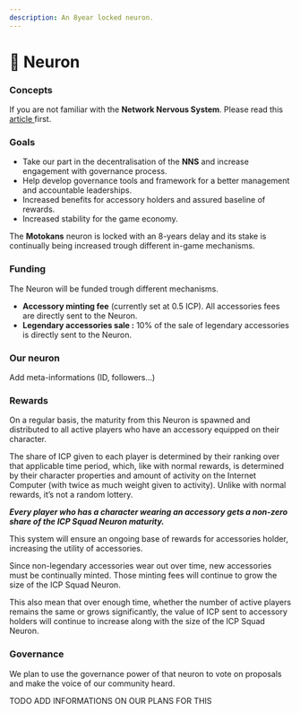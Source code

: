 ```yaml
---
description: An 8year locked neuron.
---
```


# 🧠 Neuron

### **Concepts**

If you are not familiar with the **Network Nervous System**. Please read this[ article ](https://www.dfinitycommunity.com/the-beginners-guide-to-the-network-nervous-system-nns/)first.

### Goals

* Take our part in the decentralisation of the **NNS** and increase engagement with governance process.
* Help develop governance tools and framework for a better management and accountable leaderships.
* Increased benefits for accessory holders and assured baseline of rewards.
* Increased stability for the game economy.

The **Motokans** neuron is locked with an 8-years delay and its stake is continually being increased trough different in-game mechanisms.&#x20;

### Funding&#x20;

The Neuron will be funded trough different mechanisms.

* **Accessory minting fee** (currently set at 0.5 ICP). All accessories fees are directly sent to the Neuron.
* **Legendary accessories sale :** 10% of the sale of legendary accessories is directly sent to the Neuron.

### Our neuron

Add meta-informations (ID, followers...)

### Rewards

On a regular basis, the maturity from this Neuron is spawned and distributed to all active players who have an accessory equipped on their character.

The share of ICP given to each player is determined by their ranking over that applicable time period, which, like with normal rewards, is determined by their character properties and amount of activity on the Internet Computer (with twice as much weight given to activity). Unlike with normal rewards, it’s not a random lottery.&#x20;

_**Every player who has a character wearing an accessory gets a non-zero share of the ICP Squad Neuron maturity.**_

This system will ensure an ongoing base of rewards for accessories holder, increasing the utility of accessories.

Since non-legendary accessories wear out over time, new accessories must be continually minted. Those minting fees will continue to grow the size of the ICP Squad Neuron.

This also mean that over enough time, whether the number of active players remains the same or grows significantly, the value of ICP sent to accessory holders will continue to increase along with the size of the ICP Squad Neuron.

### Governance&#x20;

We plan to use the governance power of that neuron to vote on proposals and make the voice of our community heard.&#x20;

TODO ADD INFORMATIONS ON OUR PLANS FOR THIS
